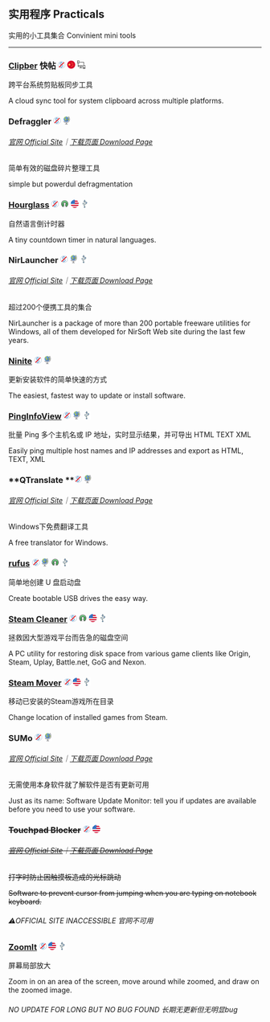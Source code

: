 ## 实用程序   Practicals

实用的小工具集合   Convinient mini tools

---

### [Clipber](http://clipber.com/clipber/) 快帖 ![](/assets/图片2.png) ![](/assets/china.png) ![](/assets/multi_platform.png)

跨平台系统剪贴板同步工具

A cloud sync tool for system clipboard across multiple platforms.

### Defraggler ![](/assets/图片2.png) ![](/assets/earth-globe.png)

###### [官网 Official Site](https://www.piriform.com/defraggler)｜[下载页面 Download Page](https://www.piriform.com/defraggler/download)

简单有效的磁盘碎片整理工具

simple but powerdul  defragmentation

### [Hourglass](https://chris.dziemborowicz.com/apps/hourglass/) ![](/assets/图片2.png) ![](/assets/open-source-icon.png) ![](/assets/united-states.png) ![](/assets/usb.png)

自然语言倒计时器

A tiny countdown timer in natural languages.

### NirLauncher ![](/assets/图片2.png) ![](/assets/earth-globe.png) ![](/assets/usb.png)

###### [官网 Official Site](http://launcher.nirsoft.net/)｜[下载页面 Download Page](http://launcher.nirsoft.net/downloads/index.html)

超过200个便携工具的集合

NirLauncher is a package of more than 200 portable freeware utilities for Windows, all of them developed for NirSoft Web site during the last few years.

### [Ninite](https://ninite.com/) ![](/assets/图片2.png) ![](/assets/earth-globe.png)

更新安装软件的简单快速的方式

The easiest, fastest way to update or install software.

### [PingInfoView](http://www.nirsoft.net/utils/multiple_ping_tool.html) ![](/assets/图片2.png) ![](/assets/earth-globe.png) ![](/assets/usb.png)

批量 Ping 多个主机名或 IP 地址，实时显示结果，并可导出 HTML TEXT XML

Easily ping multiple host names and IP addresses and export as HTML, TEXT, XML

### **QTranslate **![](/assets/图片2.png) ![](/assets/earth-globe.png)

###### [官网 Official Site](https://quest-app.appspot.com/)｜[下载页面 Download Page](https://quest-app.appspot.com/download)

Windows下免费翻译工具

A free translator for Windows.

### [rufus](http://rufus.akeo.ie/) ![](/assets/图片2.png) ![](/assets/earth-globe.png) ![](/assets/open-source-icon.png) ![](/assets/usb.png)

简单地创建 U 盘启动盘

Create bootable USB drives the easy way.

### [Steam Cleaner](https://github.com/Codeusa/SteamCleaner) ![](/assets/图片2.png) ![](/assets/open-source-icon.png) ![](/assets/united-states.png) ![](/assets/usb.png)

拯救因大型游戏平台而告急的磁盘空间

A PC utility for restoring disk space from various game clients like Origin, Steam, Uplay, Battle.net, GoG and Nexon.

### [Steam Mover](http://www.traynier.com/software/steammover) ![](/assets/图片2.png) ![](/assets/united-states.png) ![](/assets/usb.png)

移动已安装的Steam游戏所在目录

Change location of installed games from Steam.

### SUMo ![](/assets/图片2.png) ![](/assets/earth-globe.png)

###### [官网 Official Site](http://www.kcsoftwares.com/?sumo)｜[下载页面 Download Page](http://www.kcsoftwares.com/?download)

无需使用本身软件就了解软件是否有更新可用

Just as its name: Software Update Monitor: tell you if updates are available before you need to use your software.

### ~~Touchpad Blocker~~ ![](/assets/图片2.png) ![](/assets/united-states.png)

###### [~~官网 Official Site~~](http://touchpad-blocker.com/)~~｜~~[~~下载页面 Download Page~~](http://touchpad-blocker.com/download/)

~~打字时防止因触摸板造成的光标跳动~~

~~Software to prevent cursor from jumping when you are typing on notebook keyboard.~~

###### ⚠OFFICIAL SITE INACCESSIBLE   官网不可用

### [ZoomIt](https://technet.microsoft.com/en-us/sysinternals/zoomit.aspx) ![](/assets/图片2.png) ![](/assets/united-states.png) ![](/assets/usb.png)

屏幕局部放大

Zoom in on an area of the screen, move around while zoomed, and draw on the zoomed image.

###### NO UPDATE FOR LONG BUT NO BUG FOUND   长期无更新但无明显bug



